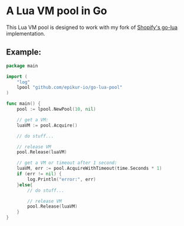 # A Lua VM pool in Go

This Lua VM pool is designed to work with my fork of [Shopify's go-lua](https://github.com/epikur-io/go-lua) implementation.


## Example:

```go
package main 

import (
    "log"
    lpool "github.com/epikur-io/go-lua-pool"
)

func main() {
    pool := lpool.NewPool(10, nil)

    // get a VM:
    luaVM := pool.Acquire()

    // do stuff...

    // release VM
    pool.Release(luaVM)

    // get a VM or timeout after 1 second:
    luaVM, err := pool.AcquireWithTimeout(time.Seconds * 1)
    if (err != nil) {
        log.Println("error:", err)
    }else{
        // do stuff...

        // release VM
        pool.Release(luaVM)
    }
}
```